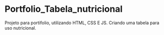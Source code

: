 # Portfolio_Tabela_nutricional
Projeto para portifolio, utilizando HTML, CSS E JS. 
Criando uma tabela para uso nutricional.
